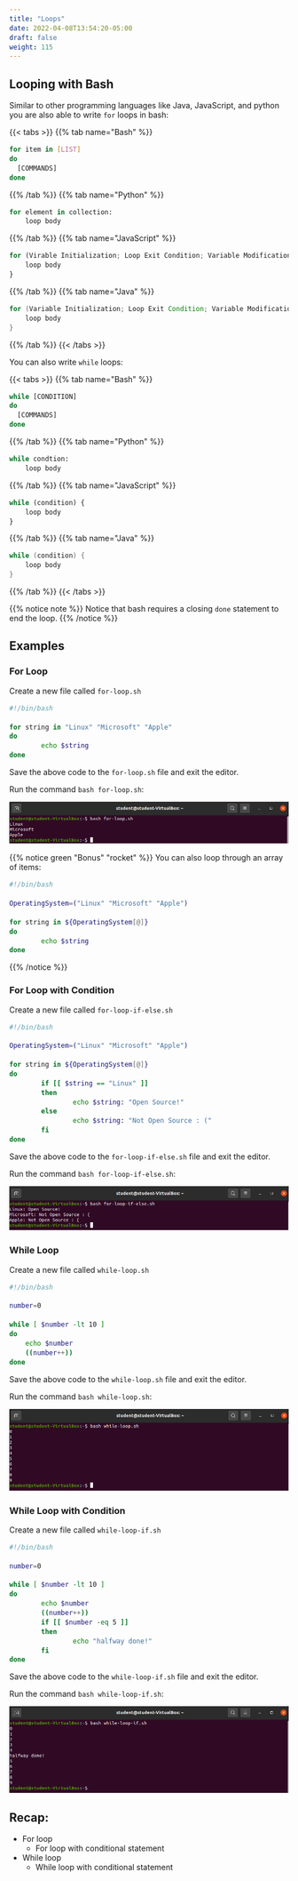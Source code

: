 ```yaml
---
title: "Loops"
date: 2022-04-08T13:54:20-05:00
draft: false
weight: 115
---
```


## Looping with Bash

Similar to other programming languages like Java, JavaScript, and python you are also able to write `for` loops in bash:

{{< tabs >}}
{{% tab name="Bash" %}}
```Bash
for item in [LIST]
do
  [COMMANDS]
done

```
{{% /tab %}}
{{% tab name="Python" %}}
```python
for element in collection:
    loop body
```
{{% /tab %}}
{{% tab name="JavaScript" %}}
```js
for (Virable Initialization; Loop Exit Condition; Variable Modification) {
    loop body
}
```
{{% /tab %}}
{{% tab name="Java" %}}
```java
for (Variable Initialization; Loop Exit Condition; Variable Modification) {
    loop body
}
```
{{% /tab %}}
{{< /tabs >}}

You can also write `while` loops:

{{< tabs >}}
{{% tab name="Bash" %}}
```Bash
while [CONDITION]
do
  [COMMANDS]
done

```
{{% /tab %}}
{{% tab name="Python" %}}
```python
while condtion:
    loop body
```
{{% /tab %}}
{{% tab name="JavaScript" %}}
```js
while (condition) {
    loop body
}
```
{{% /tab %}}
{{% tab name="Java" %}}
```java
while (condition) {
    loop body
}
```
{{% /tab %}}
{{< /tabs >}}

{{% notice note %}}
Notice that bash requires a closing `done` statement to end the loop.
{{% /notice %}}

## Examples

### For Loop

Create a new file called `for-loop.sh`

```bash
#!/bin/bash

for string in "Linux" "Microsoft" "Apple"
do
        echo $string
done
```

Save the above code to the `for-loop.sh` file and exit the editor.

Run the command `bash for-loop.sh`:

![for-loop](pictures/for-loop.png?classes=border)

{{% notice green "Bonus" "rocket" %}}
You can also loop through an array of items:
```bash
#!/bin/bash

OperatingSystem=("Linux" "Microsoft" "Apple")

for string in ${OperatingSystem[@]}
do
        echo $string
done

```
{{% /notice %}}

### For Loop with Condition

Create a new file called `for-loop-if-else.sh`

```bash
#!/bin/bash

OperatingSystem=("Linux" "Microsoft" "Apple")

for string in ${OperatingSystem[@]}
do
        if [[ $string == "Linux" ]]
        then
                echo $string: "Open Source!"
        else
                echo $string: "Not Open Source : ("
        fi
done
```

Save the above code to the `for-loop-if-else.sh` file and exit the editor.

Run the command `bash for-loop-if-else.sh`:

![for-loop-condition](pictures/for-loop-condition.png?classes=border)

### While Loop

Create a new file called `while-loop.sh`

```bash
#!/bin/bash

number=0

while [ $number -lt 10 ]
do
    echo $number
    ((number++))
done
```

Save the above code to the `while-loop.sh` file and exit the editor.

Run the command `bash while-loop.sh`:

![while-loop](pictures/while-loop.png?classes=border)

### While Loop with Condition

Create a new file called `while-loop-if.sh`

```bash
#!/bin/bash

number=0

while [ $number -lt 10 ]
do
        echo $number
        ((number++))
        if [[ $number -eq 5 ]]
        then
                echo "halfway done!"
        fi
done
```

Save the above code to the `while-loop-if.sh` file and exit the editor.

Run the command `bash while-loop-if.sh`:

![while-if-loop](pictures/while-if-loop.png?classes=border)

## Recap:
- For loop
  - For loop with conditional statement
- While loop
  - While loop with conditional statement

